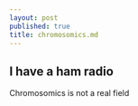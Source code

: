 ```yaml
---
layout: post
published: true
title: chromosomics.md
---
```

## I have a ham radio

Chromosomics is not a real field

